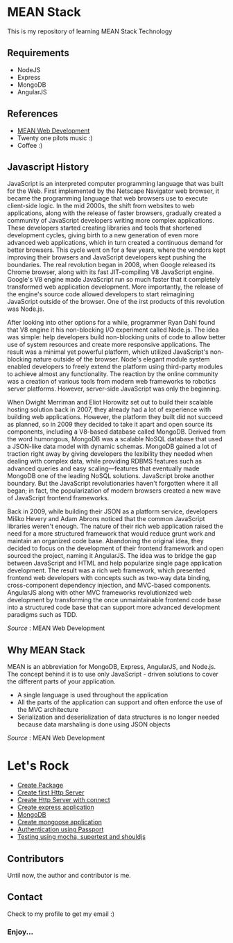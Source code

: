 # MEAN Stack
This is my repository of learning MEAN Stack Technology

## Requirements
- NodeJS
- Express
- MongoDB
- AngularJS

## References
- [MEAN Web Development](https://github.com/yoyoktriwicaksono/mean/blob/master/References/MEAN%20Web%20Development.pdf)
- Twenty one pilots music :)
- Coffee :)

## Javascript History
JavaScript is an interpreted computer programming language that was built for the
Web. First implemented by the Netscape Navigator web browser, it became the
programming language that web browsers use to execute client-side logic. In the
mid 2000s, the shift from websites to web applications, along with the release of
faster browsers, gradually created a community of JavaScript developers writing
more complex applications. These developers started creating libraries and tools
that shortened development cycles, giving birth to a new generation of even more
advanced web applications, which in turn created a continuous demand for better
browsers. This cycle went on for a few years, where the vendors kept improving
their browsers and JavaScript developers kept pushing the boundaries. The real
revolution began in 2008, when Google released its Chrome browser, along with
its fast JIT-compiling V8 JavaScript engine. Google's V8 engine made JavaScript
run so much faster that it completely transformed web application development.
More importantly, the release of the engine's source code allowed developers to
start reimagining JavaScript outside of the browser. One of the irst products of this
revolution was Node.js.

After looking into other options for a while, programmer Ryan Dahl found that V8
engine it his non-blocking I/O experiment called Node.js. The idea was simple: help
developers build non-blocking units of code to allow better use of system resources
and create more responsive applications. The result was a minimal yet powerful
platform, which utilized JavaScript's non-blocking nature outside of the browser.
Node's elegant module system enabled developers to freely extend the platform
using third-party modules to achieve almost any functionality. The reaction by the
online community was a creation of various tools from modern web frameworks to
robotics server platforms. However, server-side JavaScript was only the beginning.

When Dwight Merriman and Eliot Horowitz set out to build their scalable hosting
solution back in 2007, they already had a lot of experience with building web
applications. However, the platform they built did not succeed as planned, so in 2009
they decided to take it apart and open source its components, including a V8-based
database called MongoDB. Derived from the word humongous, MongoDB was a
scalable NoSQL database that used a JSON-like data model with dynamic schemas.
MongoDB gained a lot of traction right away by giving developers the lexibility they
needed when dealing with complex data, while providing RDBMS features such as
advanced queries and easy scaling—features that eventually made MongoDB one of
the leading NoSQL solutions. JavaScript broke another boundary. But the JavaScript
revolutionaries haven't forgotten where it all began; in fact, the popularization of
modern browsers created a new wave of JavaScript frontend frameworks.

Back in 2009, while building their JSON as a platform service, developers Miško
Hevery and Adam Abrons noticed that the common JavaScript libraries weren't
enough. The nature of their rich web application raised the need for a more
structured framework that would reduce grunt work and maintain an organized
code base. Abandoning the original idea, they decided to focus on the development
of their frontend framework and open sourced the project, naming it AngularJS.
The idea was to bridge the gap between JavaScript and HTML and help popularize
single page application development. The result was a rich web framework,
which presented frontend web developers with concepts such as two-way data
binding, cross-component dependency injection, and MVC-based components.
AngularJS along with other MVC frameworks revolutionized web development by
transforming the once unmaintainable frontend code base into a structured code
base that can support more advanced development paradigms such as TDD.

*Source* : MEAN Web Development

## Why MEAN Stack
MEAN is an abbreviation for MongoDB, Express, AngularJS, and Node.js. The
concept behind it is to use only JavaScript - driven solutions to cover the different
parts of your application.
* A single language is used throughout the application
* All the parts of the application can support and often enforce the use of the
MVC architecture
* Serialization and deserialization of data structures is no longer needed
because data marshaling is done using JSON objects

*Source* : MEAN Web Development

# Let's Rock

* [Create Package](https://github.com/yoyoktriwicaksono/mean/wiki/1.-Create-Package)
* [Create first Http Server](https://github.com/yoyoktriwicaksono/mean/wiki/2.-Create-first-Http-Server)
* [Create Http Server with connect](https://github.com/yoyoktriwicaksono/mean/wiki/3.-Create-Http-Server-with-connect)
* [Create express application](https://github.com/yoyoktriwicaksono/mean/wiki/4.-Create-express-application)
* [MongoDB](https://github.com/yoyoktriwicaksono/mean/wiki/5.-MongoDB)
* [Create mongoose application](https://github.com/yoyoktriwicaksono/mean/wiki/6.-Create-mongoose-application)
* [Authentication using Passport](https://github.com/yoyoktriwicaksono/mean/wiki/7.-Authentication-using-Passport)
* [Testing using mocha, supertest and shouldjs](https://github.com/yoyoktriwicaksono/mean/wiki/8.-Testing-using-mocha,-supertest-and-shouldjs)
 
## Contributors
Until now, the author and contributor is me.

## Contact
Check to my profile to get my email :)

### Enjoy...
